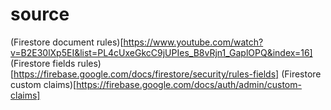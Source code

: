 # source

(Firestore document rules)[https://www.youtube.com/watch?v=B2E30lXp5EI&list=PL4cUxeGkcC9jUPIes_B8vRjn1_GaplOPQ&index=16]
(Firestore fields rules)[https://firebase.google.com/docs/firestore/security/rules-fields]
(Firestore custom claims)[https://firebase.google.com/docs/auth/admin/custom-claims]
